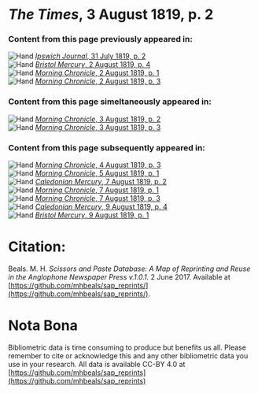 # *The Times*, 3 August 1819, p. 2  
  
### Content from this page previously appeared in:  
![Hand](http://scissorsandpaste.net/wp-content/uploads/2017/06/smallhandpointer.png) [*Ipswich Journal*, 31 July 1819, p. 2](https://mhbeals.github.io/sap_html/Ipswich-Journal/Ipswich-Journal-31-July-1819-p-2)  
![Hand](http://scissorsandpaste.net/wp-content/uploads/2017/06/smallhandpointer.png) [*Bristol Mercury*, 2 August 1819, p. 4](https://mhbeals.github.io/sap_html/Bristol-Mercury/Bristol-Mercury-2-August-1819-p-4)  
![Hand](http://scissorsandpaste.net/wp-content/uploads/2017/06/smallhandpointer.png) [*Morning Chronicle*, 2 August 1819, p. 1](https://mhbeals.github.io/sap_html/Morning-Chronicle/Morning-Chronicle-2-August-1819-p-1)  
![Hand](http://scissorsandpaste.net/wp-content/uploads/2017/06/smallhandpointer.png) [*Morning Chronicle*, 2 August 1819, p. 3](https://mhbeals.github.io/sap_html/Morning-Chronicle/Morning-Chronicle-2-August-1819-p-3)  
  
### Content from this page simeltaneously appeared in:  
![Hand](http://scissorsandpaste.net/wp-content/uploads/2017/06/smallhandpointer.png) [*Morning Chronicle*, 3 August 1819, p. 2](https://mhbeals.github.io/sap_html/Morning-Chronicle/Morning-Chronicle-3-August-1819-p-2)  
![Hand](http://scissorsandpaste.net/wp-content/uploads/2017/06/smallhandpointer.png) [*Morning Chronicle*, 3 August 1819, p. 3](https://mhbeals.github.io/sap_html/Morning-Chronicle/Morning-Chronicle-3-August-1819-p-3)  
  
### Content from this page subsequently appeared in:  
![Hand](http://scissorsandpaste.net/wp-content/uploads/2017/06/smallhandpointer.png) [*Morning Chronicle*, 4 August 1819, p. 3](https://mhbeals.github.io/sap_html/Morning-Chronicle/Morning-Chronicle-4-August-1819-p-3)  
![Hand](http://scissorsandpaste.net/wp-content/uploads/2017/06/smallhandpointer.png) [*Morning Chronicle*, 5 August 1819, p. 1](https://mhbeals.github.io/sap_html/Morning-Chronicle/Morning-Chronicle-5-August-1819-p-1)  
![Hand](http://scissorsandpaste.net/wp-content/uploads/2017/06/smallhandpointer.png) [*Caledonian Mercury*, 7 August 1819, p. 2](https://mhbeals.github.io/sap_html/Caledonian-Mercury/Caledonian-Mercury-7-August-1819-p-2)  
![Hand](http://scissorsandpaste.net/wp-content/uploads/2017/06/smallhandpointer.png) [*Morning Chronicle*, 7 August 1819, p. 1](https://mhbeals.github.io/sap_html/Morning-Chronicle/Morning-Chronicle-7-August-1819-p-1)  
![Hand](http://scissorsandpaste.net/wp-content/uploads/2017/06/smallhandpointer.png) [*Morning Chronicle*, 7 August 1819, p. 3](https://mhbeals.github.io/sap_html/Morning-Chronicle/Morning-Chronicle-7-August-1819-p-3)  
![Hand](http://scissorsandpaste.net/wp-content/uploads/2017/06/smallhandpointer.png) [*Caledonian Mercury*, 9 August 1819, p. 4](https://mhbeals.github.io/sap_html/Caledonian-Mercury/Caledonian-Mercury-9-August-1819-p-4)  
![Hand](http://scissorsandpaste.net/wp-content/uploads/2017/06/smallhandpointer.png) [*Bristol Mercury*, 9 August 1819, p. 1](https://mhbeals.github.io/sap_html/Bristol-Mercury/Bristol-Mercury-9-August-1819-p-1)  


# Citation: 

Beals. M. H. *Scissors and Paste Database: A Map of Reprinting and Reuse in the Anglophone Newspaper Press v.1.0.1.* 2 June 2017. Available at [https://github.com/mhbeals/sap_reprints/](https://github.com/mhbeals/sap_reprints/). 

# Nota Bona

Bibliometric data is time consuming to produce but benefits us all. Please remember to cite or acknowledge this and any other bibliometric data you use in your research. All data is available CC-BY 4.0 at [https://github.com/mhbeals/sap_reprints](https://github.com/mhbeals/sap_reprints)